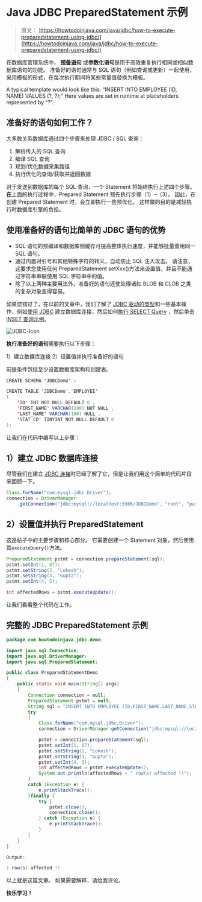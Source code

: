 # Java JDBC PreparedStatement 示例

> 原文： [https://howtodoinjava.com/java/jdbc/how-to-execute-preparedstatement-using-jdbc/](https://howtodoinjava.com/java/jdbc/how-to-execute-preparedstatement-using-jdbc/)

在数据库管理系统中， [**预备语句**](https://en.wikipedia.org/wiki/Prepared_statement) 或**参数化语句**是用于高效重复执行相同或相似数据库语句的功能。 准备好的语句通常与 SQL 语句（例如查询或更新）一起使用，采用模板的形式，在每次执行期间将某些常量值替换为模板。

A typical template would look like this: “INSERT INTO EMPLOYEE (ID, NAME) VALUES (?, ?);”
Here values are set in runtime at placeholders represented by “?”.

## 准备好的语句如何工作？

大多数关系数据库通过四个步骤来处理 JDBC / SQL 查询：

1.  解析传入的 SQL 查询
2.  编译 SQL 查询
3.  规划/优化数据采集路径
4.  执行优化的查询/获取并返回数据

对于发送到数据库的每个 SQL 查询，一个 Statement 将始终执行上述四个步骤。 **在**上面的执行过程中，Prepared Statement 预先执行步骤（1）–（3）。 因此，在创建 Prepared Statement 时，会立即执行一些预优化。 这样做的目的是减轻执行时数据库引擎的负担。

## 使用准备好的语句比简单的 JDBC 语句的优势

*   SQL 语句的预编译和数据库侧缓存可提高整体执行速度，并能够批量重用同一 SQL 语句。
*   通过内置对引号和其他特殊字符的转义，自动防止 SQL 注入攻击。 请注意，这要求您使用任何 PreparedStatement setXxx()方法来设置值，并且不能通过字符串串联使用 SQL 字符串中的值。
*   除了以上两种主要用法外，准备好的语句还使处理诸如 BLOB 和 CLOB 之类的复杂对象变得容易。

如果您错过了，在以前的文章中，我们了解了 [JDBC 驱动的类型](//howtodoinjava.com/java/jdbc/jdbc-basics-types-of-jdbc-drivers/ "JDBC Basics : Types of JDBC Drivers?")和一些基本操作，例如[使用 JDBC](//howtodoinjava.com/java/jdbc/jdbc-mysql-database-connection-example/ "JDBC MySQL Database Connection Example") 建立数据库连接，然后如何[执行 SELECT Query](//howtodoinjava.com/misc/jdbc-select-query-example/ "JDBC SELECT Query Example") ，然后单击 [INSET 查询示例](//howtodoinjava.com/java/jdbc/jdbc-sql-insert-query-example/ "JDBC SQL INSERT Query Example")。

![JDBC-Icon](img/353e2fc90002c7f65b66549c16f491fa.png)

**执行准备好的语句**需要执行以下步骤：

1）建立数据库连接
2）设置值并执行准备好的语句

前提条件包括至少设置数据库架构和创建表。

```java
CREATE SCHEMA 'JDBCDemo' ;

CREATE TABLE 'JDBCDemo'.'EMPLOYEE'
(
	'ID' INT NOT NULL DEFAULT 0 ,
	'FIRST_NAME' VARCHAR(100) NOT NULL ,
	'LAST_NAME' VARCHAR(100) NULL ,
	'STAT_CD' TINYINT NOT NULL DEFAULT 0
);

```

让我们在代码中编写以上步骤：

## 1）建立 JDBC 数据库连接

尽管我们在建立 [JDBC 连接](//howtodoinjava.com/java/jdbc/jdbc-mysql-database-connection-example/)时已经了解了它，但是让我们用这个简单的代码片段来回顾一下。

```java
Class.forName("com.mysql.jdbc.Driver");
connection = DriverManager
	.getConnection("jdbc:mysql://localhost:3306/JDBCDemo", "root", "password");

```

## 2）设置值并执行 PreparedStatement

这是帖子中的主要步骤和核心部分。 它需要创建一个 Statement 对象，然后使用其`executeQuery()`方法。

```java
PreparedStatement pstmt = connection.prepareStatement(sql);
pstmt.setInt(1, 87);
pstmt.setString(2, "Lokesh");
pstmt.setString(3, "Gupta");
pstmt.setInt(4, 5);

int affectedRows = pstmt.executeUpdate();

```

让我们看看整个代码在工作。

## 完整的 JDBC PreparedStatement 示例

```java
package com.howtodoinjava.jdbc.demo;

import java.sql.Connection;
import java.sql.DriverManager;
import java.sql.PreparedStatement;

public class PreparedStatementDemo 
{
	public static void main(String[] args) 
	{
		Connection connection = null;
		PreparedStatement pstmt = null;
		String sql = "INSERT INTO EMPLOYEE (ID,FIRST_NAME,LAST_NAME,STAT_CD) VALUES (?,?,?,?)";
		try 
		{
			Class.forName("com.mysql.jdbc.Driver");
			connection = DriverManager.getConnection("jdbc:mysql://localhost:3306/JDBCDemo", "root", "password");

			pstmt = connection.prepareStatement(sql);
			pstmt.setInt(1, 87);
			pstmt.setString(2, "Lokesh");
			pstmt.setString(3, "Gupta");
			pstmt.setInt(4, 5);
			int affectedRows = pstmt.executeUpdate();
			System.out.println(affectedRows + " row(s) affected !!");
		} 
		catch (Exception e) {
			e.printStackTrace();
		}finally {
			try {
				pstmt.close();
				connection.close();
			} catch (Exception e) {
				e.printStackTrace();
			}
		}
	}
}

Output:

1 row(s) affected !!

```

以上就是这篇文章。 如果需要解释，请给我评论。

**快乐学习！**